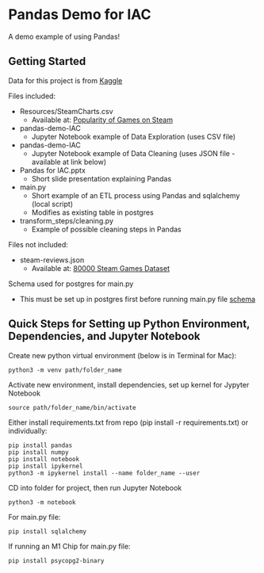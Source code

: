 # Pandas Demo for IAC

A demo example of using Pandas!

## Getting Started

Data for this project is from [Kaggle](https://www.kaggle.com/)

Files included:
- Resources/SteamCharts.csv
  - Available at: [Popularity of Games on Steam](https://www.kaggle.com/michau96/popularity-of-games-on-steam/)
- pandas-demo-IAC
  - Jupyter Notebook example of Data Exploration (uses CSV file)
- pandas-demo-IAC
  - Jupyter Notebook example of Data Cleaning (uses JSON file - available at link below)
- Pandas for IAC.pptx
  - Short slide presentation explaining Pandas
- main.py
  - Short example of an ETL process using Pandas and sqlalchemy (local script)
  - Modifies as existing table in postgres
- transform_steps/cleaning.py
  - Example of possible cleaning steps in Pandas
  
Files not included:
- steam-reviews.json
  - Available at: [80000 Steam Games Dataset](https://www.kaggle.com/deepann/80000-steam-games-dataset/)

Schema used for postgres for main.py
- This must be set up in postgres first before running main.py file
[schema](schema.png "Schema")

## Quick Steps for Setting up Python Environment, Dependencies, and Jupyter Notebook

Create new python virtual environment (below is in Terminal for Mac):
```
python3 -m venv path/folder_name
```

Activate new environment, install dependencies, set up kernel for Jypyter Notebook
```
source path/folder_name/bin/activate
```
Either install requirements.txt from repo (pip install -r requirements.txt) or individually:
```
pip install pandas 
pip install numpy
pip install notebook
pip install ipykernel
python3 -m ipykernel install --name folder_name --user
```
CD into folder for project, then run Jupyter Notebook
```
python3 -m notebook
```
For main.py file:
```
pip install sqlalchemy
```

If running an M1 Chip for main.py file:
```
pip install psycopg2-binary
```
